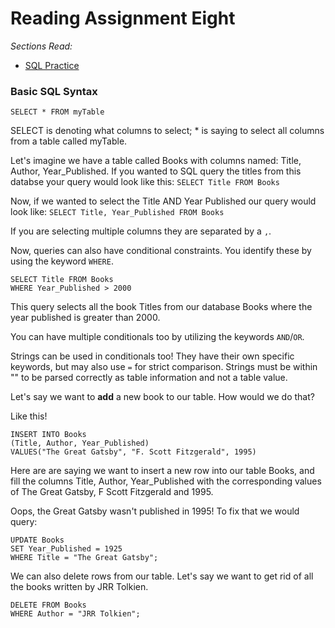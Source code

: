 # Reading Assignment Eight
*Sections Read:*
- [SQL Practice](https://sqlbolt.com/lesson/select_queries_introduction)

### Basic SQL Syntax

`SELECT * FROM myTable`

SELECT is denoting what columns to select; * is saying to select all columns from a table called myTable. 

Let's imagine we have a table called Books with columns named: Title, Author, Year_Published. If you wanted to SQL query the titles from this databse your query would look like this:
`SELECT Title FROM Books`

Now, if we wanted to select the Title AND Year Published our query would look like: `SELECT Title, Year_Published FROM Books`

If you are selecting multiple columns they are separated by a `,`.

Now, queries can also have conditional constraints. You identify these by using the keyword `WHERE`.

```
SELECT Title FROM Books
WHERE Year_Published > 2000
```

This query selects all the book Titles from our database Books where the year published is greater than 2000. 

You can have multiple conditionals too by utilizing the keywords `AND`/`OR`.

Strings can be used in conditionals too! They have their own specific keywords, but may also use `=` for strict comparison. Strings must be within "" to be parsed correctly as table information and not a table value. 

Let's say we want to **add** a new book to our table. How would we do that?

Like this!

```
INSERT INTO Books
(Title, Author, Year_Published)
VALUES("The Great Gatsby", "F. Scott Fitzgerald", 1995)
```

Here are are saying we want to insert a new row into our table Books, and fill the columns Title, Author, Year_Published with the corresponding values of The Great Gatsby, F Scott Fitzgerald and 1995.

Oops, the Great Gatsby wasn't published in 1995! To fix that we would query:
```
UPDATE Books
SET Year_Published = 1925
WHERE Title = "The Great Gatsby";
```

We can also delete rows from our table. Let's say we want to get rid of all the books written by JRR Tolkien. 

```
DELETE FROM Books
WHERE Author = "JRR Tolkien";
```
